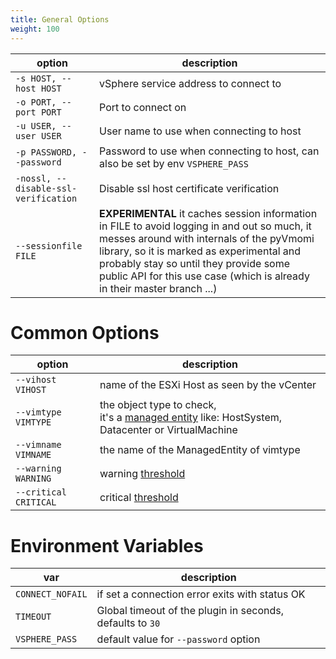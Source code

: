 ```yaml
---
title: General Options
weight: 100
---
```


| option | description |
|---|---|
| `-s HOST, --host HOST`  | vSphere service address to connect to |
| `-o PORT, --port PORT`  | Port to connect on |
| `-u USER, --user USER`  | User name to use when connecting to host |
| `-p PASSWORD, --password` | Password to use when connecting to host, can also be set by env `VSPHERE_PASS` |
| `-nossl, --disable-ssl-verification` | Disable ssl host certificate verification |
| `--sessionfile FILE` | **EXPERIMENTAL** it caches session information in FILE to avoid logging in and out so much, it messes around with internals of the pyVmomi library, so it is marked as experimental and probably stay so until they provide some public API for this use case (which is already in their master branch ...) |

# Common Options

| option | description |
|---|---|
| `--vihost VIHOST`   | name of the ESXi Host as seen by the vCenter |
| `--vimtype VIMTYPE` | the object type to check,<br/>it's a [managed entity](https://dp-downloads.broadcom.com/api-content/apis/API_VWSA_001/8.0U3/html/ReferenceGuides/vim.ManagedEntity.html) like: HostSystem, Datacenter or VirtualMachine |
| `--vimname VIMNAME` | the name of the ManagedEntity of vimtype  |
| `--warning WARNING`     | warning [threshold](https://www.monitoring-plugins.org/doc/guidelines.html#THRESHOLDFORMAT) |
| `--critical CRITICAL`   | critical [threshold](https://www.monitoring-plugins.org/doc/guidelines.html#THRESHOLDFORMAT) |

# Environment Variables

| var | description |
|---|---|
| `CONNECT_NOFAIL` | if set a connection error exits with status OK |
| `TIMEOUT` | Global timeout of the plugin in seconds, defaults to `30` |
| `VSPHERE_PASS` | default value for `--password` option |
